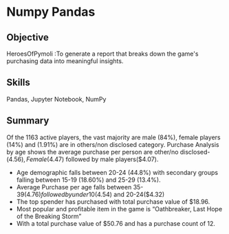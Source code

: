# Numpy Pandas
## Objective
HeroesOfPymoli :To generate a report that breaks down the game's purchasing data into meaningful insights.

## Skills
Pandas, Jupyter Notebook, NumPy

## Summary

Of the 1163 active players, the vast majority are male (84%), female players (14%) and (1.91%) are in others/non disclosed category.
Purchase Analysis by age shows the  average purchase per person are other/no disclosed-($4.56),Female($4.47) followed by male players($4.07).
- Age demographic falls between 20-24 (44.8%) with secondary groups falling between 15-19 (18.60%) and 25-29 (13.4%).  
- Average Purchase per age falls between 35-39($4.76) followed by under 10($4.54) and 20-24($4.32)
- The top spender has purchased with total purchase value of $18.96.
- Most popular and profitable item in the game is “Oathbreaker, Last Hope of the Breaking Storm”
- With a total purchase value of $50.76 and has a purchase count of 12.
